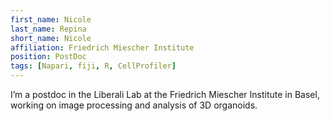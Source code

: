 ```yaml
---
first_name: Nicole 
last_name: Repina
short_name: Nicole
affiliation: Friedrich Miescher Institute
position: PostDoc
tags: [Napari, fiji, R, CellProfiler]
---
```


I’m a postdoc in the Liberali Lab at the Friedrich Miescher Institute in Basel, working on image processing and analysis of 3D organoids.

